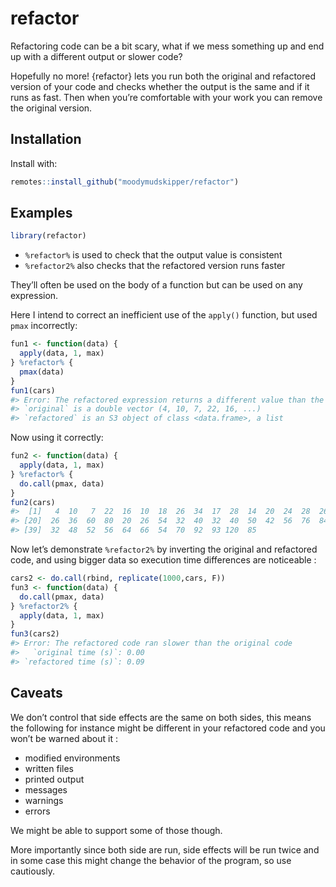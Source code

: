 
<!-- README.md is generated from README.Rmd. Please edit that file -->

# refactor

Refactoring code can be a bit scary, what if we mess something up and
end up with a different output or slower code?

Hopefully no more\! {refactor} lets you run both the original and
refactored version of your code and checks whether the output is the
same and if it runs as fast. Then when you’re comfortable with your work
you can remove the original version.

## Installation

Install with:

``` r
remotes::install_github("moodymudskipper/refactor")
```

## Examples

``` r
library(refactor)
```

  - `%refactor%` is used to check that the output value is consistent
  - `%refactor2%` also checks that the refactored version runs faster

They’ll often be used on the body of a function but can be used on any
expression.

Here I intend to correct an inefficient use of the `apply()` function,
but used `pmax` incorrectly:

``` r
fun1 <- function(data) {
  apply(data, 1, max)
} %refactor% {
  pmax(data)
}
fun1(cars)
#> Error: The refactored expression returns a different value than the original one
#> `original` is a double vector (4, 10, 7, 22, 16, ...)
#> `refactored` is an S3 object of class <data.frame>, a list
```

Now using it correctly:

``` r
fun2 <- function(data) {
  apply(data, 1, max)
} %refactor% {
  do.call(pmax, data)
}
fun2(cars)
#>  [1]   4  10   7  22  16  10  18  26  34  17  28  14  20  24  28  26  34  34  46
#> [20]  26  36  60  80  20  26  54  32  40  32  40  50  42  56  76  84  36  46  68
#> [39]  32  48  52  56  64  66  54  70  92  93 120  85
```

Now let’s demonstrate `%refactor2%` by inverting the original and
refactored code, and using bigger data so execution time differences are
noticeable :

``` r
cars2 <- do.call(rbind, replicate(1000,cars, F))
fun3 <- function(data) {
  do.call(pmax, data)
} %refactor2% {
  apply(data, 1, max)
}
fun3(cars2)
#> Error: The refactored code ran slower than the original code
#>   `original time (s)`: 0.00
#> `refactored time (s)`: 0.09
```

## Caveats

We don’t control that side effects are the same on both sides, this
means the following for instance might be different in your refactored
code and you won’t be warned about it :

  - modified environments
  - written files
  - printed output
  - messages
  - warnings
  - errors

We might be able to support some of those though.

More importantly since both side are run, side effects will be run twice
and in some case this might change the behavior of the program, so use
cautiously.
